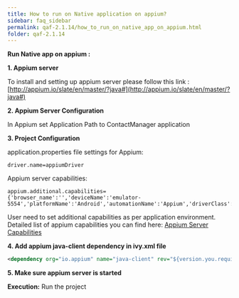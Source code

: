 ```yaml
---
title: How to run on Native application on appium?
sidebar: faq_sidebar
permalink: qaf-2.1.14/how_to_run_on_native_app_on_appium.html
folder: qaf-2.1.14
---
```


**Run Native app on appium :**

**1. Appium server**

To install and setting up appium server please follow this link : [http://appium.io/slate/en/master/?java#](http://appium.io/slate/en/master/?java#)
   
**2. Appium Server Configuration**

In Appium set Application Path to ContactManager application
   
**3. Project Configuration**

application.properties file settings for Appium:

```properties
driver.name=appiumDriver
```

Appium server capabilities:

```properties
appium.additional.capabilities= {'browser_name':'','deviceName':'emulator-5554','platformName':'Android','automationName':'Appium','driverClass':'io.appium.java_client.android.AndroidDriver'}
```

User need to set additional capabilities as per application environment. Detailed list of appium capabilities you can find here: [Appium Server Capabilities](http://appium.io/docs/en/2.0/guides/caps/)
   
**4. Add appium java-client dependency in ivy.xml file**

```xml
<dependency org="io.appium" name="java-client" rev="${version.you.require}"/>
```
   
**5. Make sure appium server is started**
 

**Execution:**
Run the project
